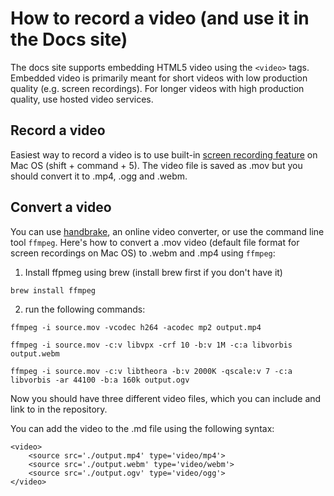 # How to record a video (and use it in the Docs site)

The docs site supports embedding HTML5 video using the `<video>` tags.
Embedded video is primarily meant for short videos with low production
quality (e.g. screen recordings). For longer videos with high production
quality, use hosted video services.

## Record a video

Easiest way to record a video is to use built-in
[screen recording feature](https://support.apple.com/en-us/HT208721) on
Mac OS (shift + command + 5). The video file is saved as .mov but you
should convert it to .mp4, .ogg and .webm.

## Convert a video

You can use [handbrake](https://handbrake.fr/), an online video
converter, or use the command line tool `ffmpeg`. Here's how to convert
a .mov video (default file format for screen recordings on Mac OS) to
.webm and .mp4 using `ffmpeg`:

1. Install ffpmeg using brew (install brew first if you don't have it)

`brew install ffmpeg`

2. run the following commands:

`ffmpeg -i source.mov -vcodec h264 -acodec mp2 output.mp4`

`ffmpeg -i source.mov -c:v libvpx -crf 10 -b:v 1M -c:a libvorbis output.webm`

`ffmpeg -i source.mov -c:v libtheora -b:v 2000K -qscale:v 7 -c:a libvorbis -ar 44100 -b:a 160k output.ogv`

Now you should have three different video files, which you can include
and link to in the repository.

You can add the video to the .md file using the following syntax:

```
<video>
    <source src='./output.mp4' type='video/mp4'>
    <source src='./output.webm' type='video/webm'>
    <source src='./output.ogv' type='video/ogg'>
</video>
```
